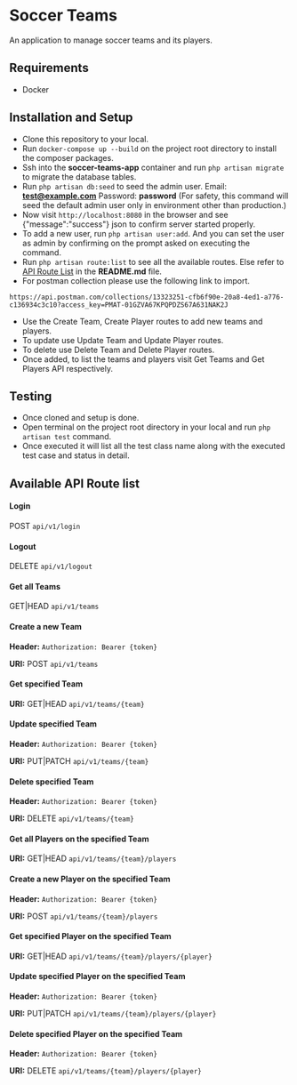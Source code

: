 # Soccer Teams

An application to manage soccer teams and its players.

## Requirements

- Docker

## Installation and Setup

- Clone this repository to your local.
- Run `docker-compose up --build` on the project root directory to install the composer packages.
- Ssh into the **soccer-teams-app** container and run `php artisan migrate` to migrate the database tables.
- Run `php artisan db:seed` to seed the admin user. Email: **test@example.com** Password: **password** (For safety, this command will seed the default admin user only in environment other than production.) 
- Now visit `http://localhost:8080` in the browser and see {"message":"success"} json to confirm server started properly.
- To add a new user, run `php artisan user:add`. And you can set the user as admin by confirming on the prompt asked on executing the command.
- Run `php artisan route:list` to see all the available routes. Else refer to [API Route List](#available-route-list) in the **README.md** file.
- For postman collection please use the following link to import. 
```
https://api.postman.com/collections/13323251-cfb6f90e-20a8-4ed1-a776-c136934c3c10?access_key=PMAT-01GZVA67KPQPDZS67A631NAK2J
```
- Use the Create Team, Create Player routes to add new teams and players.
- To update use Update Team and Update Player routes.
- To delete use Delete Team and Delete Player routes.
- Once added, to list the teams and players visit Get Teams and Get Players API respectively.

## Testing

- Once cloned and setup is done.
- Open terminal on the project root directory in your local and run `php artisan test` command.
- Once executed it will list all the test class name along with the executed test case and status in detail.

## Available API Route list

#### Login

POST `api/v1/login`

#### Logout

DELETE `api/v1/logout`

#### Get all Teams

GET|HEAD `api/v1/teams`

#### Create a new Team

**Header:** `Authorization: Bearer {token}`

**URI:** POST `api/v1/teams`

#### Get specified Team

**URI:** GET|HEAD `api/v1/teams/{team}`

#### Update specified Team

**Header:** `Authorization: Bearer {token}`

**URI:** PUT|PATCH `api/v1/teams/{team}`

#### Delete specified Team

**Header:** `Authorization: Bearer {token}`

**URI:** DELETE `api/v1/teams/{team}`

#### Get all Players on the specified Team

**URI:** GET|HEAD `api/v1/teams/{team}/players`

#### Create a new Player on the specified Team

**Header:** `Authorization: Bearer {token}`

**URI:** POST `api/v1/teams/{team}/players`

#### Get specified Player on the specified Team

**URI:** GET|HEAD `api/v1/teams/{team}/players/{player}`

#### Update specified Player on the specified Team

**Header:** `Authorization: Bearer {token}`

**URI:** PUT|PATCH `api/v1/teams/{team}/players/{player}`

#### Delete specified Player on the specified Team

**Header:** `Authorization: Bearer {token}`

**URI:** DELETE `api/v1/teams/{team}/players/{player}`
